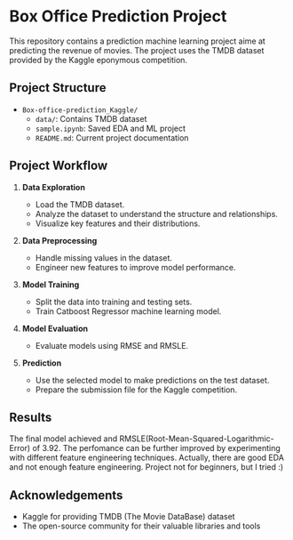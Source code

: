 # Box Office Prediction Project
This repository contains a prediction machine learning project aime at predicting the revenue of movies. The project uses the TMDB dataset provided by the Kaggle eponymous competition.

## Project Structure
- ``Box-office-prediction_Kaggle/``
  - ``data/``: Contains TMDB dataset
  - ``sample.ipynb``: Saved EDA and ML project
  - ``README.md``: Current project documentation

## Project Workflow

1. **Data Exploration**
    - Load the TMDB dataset.
    - Analyze the dataset to understand the structure and relationships.
    - Visualize key features and their distributions.

2. **Data Preprocessing**
    - Handle missing values in the dataset.
    - Engineer new features to improve model performance.

3. **Model Training**
    - Split the data into training and testing sets.
    - Train Catboost Regressor machine learning model.

4. **Model Evaluation**
    - Evaluate models using RMSE and RMSLE.

5. **Prediction**
    - Use the selected model to make predictions on the test dataset.
    - Prepare the submission file for the Kaggle competition.

## Results
The final model achieved and RMSLE(Root-Mean-Squared-Logarithmic-Error) of 3.92. The perfomance can be further improved by experimenting with different feature engineering techniques. Actually, there are good EDA and not enough feature engineering. Project not for beginners, but I tried :)

## Acknowledgements
- Kaggle for providing TMDB (The Movie DataBase) dataset
- The open-source community for their valuable libraries and tools